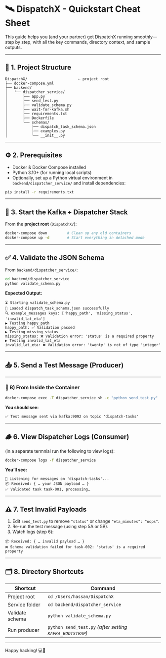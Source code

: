 # 🛰️ DispatchX - Quickstart Cheat Sheet

This guide helps you (and your partner) get DispatchX running smoothly—step by step, with all the key commands, directory context, and sample outputs.

---

## 📁 1. Project Structure

```
DispatchX/                       ← project root
├── docker-compose.yml
├── backend/
│   └── dispatcher_service/
│       ├── app.py
│       ├── send_test.py
│       ├── validate_schema.py
│       ├── wait-for-kafka.sh
│       ├── requirements.txt
│       ├── Dockerfile
│       └── schemas/
│           ├── dispatch_task_schema.json
│           ├── examples.py
│           └── __init__.py
```

---

## ⚙️ 2. Prerequisites

- Docker & Docker Compose installed
- Python 3.10+ (for running local scripts)
- Optionally, set up a Python virtual environment in `backend/dispatcher_service/` and install dependencies:

```bash
pip install -r requirements.txt
```

---

## 🚀 3. Start the Kafka + Dispatcher Stack

From the **project root** (`DispatchX/`):

```bash
docker-compose down         # Clean up any old containers
docker-compose up -d        # Start everything in detached mode
```

---

## ✅ 4. Validate the JSON Schema

From `backend/dispatcher_service/`:

```bash
cd backend/dispatcher_service
python validate_schema.py
```

**Expected Output:**

```
⏳ Starting validate_schema.py
📄 Loaded dispatch_task_schema.json successfully
🔍 example_messages keys: ['happy_path', 'missing_status', 'invalid_lat_eta']
▶️ Testing happy_path
happy_path: ✅ Validation passed
▶️ Testing missing_status
missing_status: ❌ Validation error: 'status' is a required property
▶️ Testing invalid_lat_eta
invalid_lat_eta: ❌ Validation error: 'twenty' is not of type 'integer'
```

---

## 📤 5. Send a Test Message (Producer)

---

### 🔹 B) From Inside the Container

```bash
docker-compose exec -T dispatcher_service sh -c "python send_test.py"
```

**You should see:**

```
✅ Test message sent via kafka:9092 on topic 'dispatch-tasks'
```

---

## 🪵 6. View Dispatcher Logs (Consumer)
  (in a separate termnial run the following to view logs):
  
```bash
docker-compose logs -f dispatcher_service
```

**You’ll see:**

```
🚀 Listening for messages on 'dispatch-tasks'...
📦 Received: { … your JSON payload … }
✅ Validated task task-001, processing…
```

---

## ⚠️ 7. Test Invalid Payloads

1. Edit `send_test.py` to remove `"status"` or change `"eta_minutes": "oops"`.
2. Re-run the test message (using step 5A or 5B).
3. Watch logs (step 6):

```
📦 Received: { … invalid payload … }
❌ Schema validation failed for task-002: 'status' is a required property
```

---

## 🗂️ 8. Directory Shortcuts

| Shortcut | Command |
|----------|---------|
| Project root | `cd /Users/hassan/DispatchX` |
| Service folder | `cd backend/dispatcher_service` |
| Validate schema | `python validate_schema.py` |
| Run producer | `python send_test.py` *(after setting `KAFKA_BOOTSTRAP`)* |

---

Happy hacking! 💻🔁
